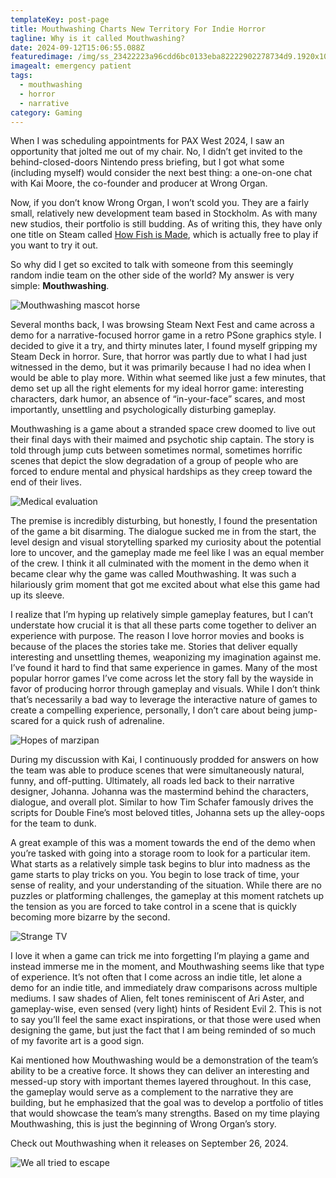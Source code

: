 ```yaml
---
templateKey: post-page
title: Mouthwashing Charts New Territory For Indie Horror
tagline: Why is it called Mouthwashing?
date: 2024-09-12T15:06:55.088Z
featuredimage: /img/ss_23422223a96cdd6bc0133eba82222902278734d9.1920x1080.jpg
imagealt: emergency patient
tags:
  - mouthwashing
  - horror
  - narrative
category: Gaming
---
```

When I was scheduling appointments for PAX West 2024, I saw an opportunity that jolted me out of my chair. No, I didn’t get invited to the behind-closed-doors Nintendo press briefing, but I got what some (including myself) would consider the next best thing: a one-on-one chat with Kai Moore, the co-founder and producer at Wrong Organ.

Now, if you don’t know Wrong Organ, I won’t scold you. They are a fairly small, relatively new development team based in Stockholm. As with many new studios, their portfolio is still budding. As of writing this, they have only one title on Steam called [How Fish is Made](https://store.steampowered.com/app/1854430/How_Fish_Is_Made/?curator_clanid=44848652), which is actually free to play if you want to try it out.

So why did I get so excited to talk with someone from this seemingly random indie team on the other side of the world? My answer is very simple: **Mouthwashing**.

![Mouthwashing mascot horse](/img/ss_66ff57b1635b441bd578927accfa33e2b4a855b2.1920x1080.jpg "Mouthwashing mascot horse")

Several months back, I was browsing Steam Next Fest and came across a demo for a narrative-focused horror game in a retro PSone graphics style. I decided to give it a try, and thirty minutes later, I found myself gripping my Steam Deck in horror. Sure, that horror was partly due to what I had just witnessed in the demo, but it was primarily because I had no idea when I would be able to play more. Within what seemed like just a few minutes, that demo set up all the right elements for my ideal horror game: interesting characters, dark humor, an absence of “in-your-face” scares, and most importantly, unsettling and psychologically disturbing gameplay.

Mouthwashing is a game about a stranded space crew doomed to live out their final days with their maimed and psychotic ship captain. The story is told through jump cuts between sometimes normal, sometimes horrific scenes that depict the slow degradation of a group of people who are forced to endure mental and physical hardships as they creep toward the end of their lives.

![Medical evaluation](/img/ss_6cb8f5f1c30e4196039e486e0f2f5b381101ce09.1920x1080.jpg "medical evaluation")

The premise is incredibly disturbing, but honestly, I found the presentation of the game a bit disarming. The dialogue sucked me in from the start, the level design and visual storytelling sparked my curiosity about the potential lore to uncover, and the gameplay made me feel like I was an equal member of the crew. I think it all culminated with the moment in the demo when it became clear why the game was called Mouthwashing. It was such a hilariously grim moment that got me excited about what else this game had up its sleeve.

I realize that I’m hyping up relatively simple gameplay features, but I can’t understate how crucial it is that all these parts come together to deliver an experience with purpose. The reason I love horror movies and books is because of the places the stories take me. Stories that deliver equally interesting and unsettling themes, weaponizing my imagination against me. I’ve found it hard to find that same experience in games. Many of the most popular horror games I’ve come across let the story fall by the wayside in favor of producing horror through gameplay and visuals. While I don’t think that’s necessarily a bad way to leverage the interactive nature of games to create a compelling experience, personally, I don’t care about being jump-scared for a quick rush of adrenaline.

![Hopes of marzipan](/img/ss_fc1d15989f3d8ef8c6493881bb68dd284defa0cb.1920x1080.jpg "Hopes of marzipan")

During my discussion with Kai, I continuously prodded for answers on how the team was able to produce scenes that were simultaneously natural, funny, and off-putting. Ultimately, all roads led back to their narrative designer, Johanna. Johanna was the mastermind behind the characters, dialogue, and overall plot. Similar to how Tim Schafer famously drives the scripts for Double Fine’s most beloved titles, Johanna sets up the alley-oops for the team to dunk.

A great example of this was a moment towards the end of the demo when you’re tasked with going into a storage room to look for a particular item. What starts as a relatively simple task begins to blur into madness as the game starts to play tricks on you. You begin to lose track of time, your sense of reality, and your understanding of the situation. While there are no puzzles or platforming challenges, the gameplay at this moment ratchets up the tension as you are forced to take control in a scene that is quickly becoming more bizarre by the second.

![Strange TV](/img/ss_c6d8619ffab0c092358588d8ec1b392a5dd2d06a.1920x1080.jpg "Strange TV")

I love it when a game can trick me into forgetting I’m playing a game and instead immerse me in the moment, and Mouthwashing seems like that type of experience. It’s not often that I come across an indie title, let alone a demo for an indie title, and immediately draw comparisons across multiple mediums. I saw shades of Alien, felt tones reminiscent of Ari Aster, and gameplay-wise, even sensed (very light) hints of Resident Evil 2. This is not to say you’ll feel the same exact inspirations, or that those were used when designing the game, but just the fact that I am being reminded of so much of my favorite art is a good sign.

Kai mentioned how Mouthwashing would be a demonstration of the team’s ability to be a creative force. It shows they can deliver an interesting and messed-up story with important themes layered throughout. In this case, the gameplay would serve as a complement to the narrative they are building, but he emphasized that the goal was to develop a portfolio of titles that would showcase the team’s many strengths. Based on my time playing Mouthwashing, this is just the beginning of Wrong Organ’s story.

Check out Mouthwashing when it releases on September 26, 2024.



![We all tried to escape](/img/ss_c1e726988abf4a3cbb8dbc36cc1b08e3ca28ccbb.1920x1080.jpg "We all tried to escape")